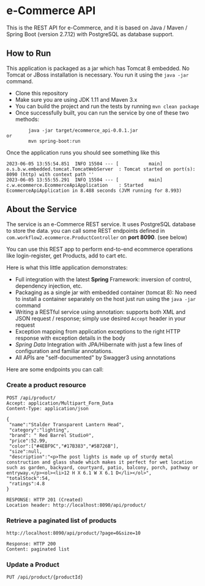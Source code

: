 # e-Commerce API 

This is the REST API for e-Commerce, and it is based on Java / Maven / Spring Boot (version 2.7.12) with PostgreSQL as database support. 

## How to Run

This application is packaged as a jar which has Tomcat 8 embedded. No Tomcat or JBoss installation is necessary. You run it using the ```java -jar``` command.

* Clone this repository
* Make sure you are using JDK 1.11 and Maven 3.x
* You can build the project and run the tests by running ```mvn clean package```
* Once successfully built, you can run the service by one of these two methods:
```
        java -jar target/ecommerce_api-0.0.1.jar
or
        mvn spring-boot:run
```

Once the application runs you should see something like this

```
2023-06-05 13:55:54.851  INFO 15504 --- [           main] o.s.b.w.embedded.tomcat.TomcatWebServer  : Tomcat started on port(s): 8090 (http) with context path ''
2023-06-05 13:55:55.291  INFO 15504 --- [           main] c.w.ecommerce.EcommerceApiApplication    : Started EcommerceApiApplication in 8.488 seconds (JVM running for 8.993)
```

## About the Service

The service is an e-Commerce REST service. It uses PostgreSQL database to store the data. you can call some REST endpoints defined in ```com.workflow2.ecommerce.ProductController``` on **port 8090**. (see below)

You can use this REST app to perform end-to-end ecommerce operations like login-register, get Products, add to cart etc.

Here is what this little application demonstrates:

* Full integration with the latest **Spring** Framework: inversion of control, dependency injection, etc.
* Packaging as a single jar with embedded container (tomcat 8): No need to install a container separately on the host just run using the ``java -jar`` command
* Writing a RESTful service using annotation: supports both XML and JSON request / response; simply use desired ``Accept`` header in your request
* Exception mapping from application exceptions to the right HTTP response with exception details in the body
* *Spring Data* Integration with JPA/Hibernate with just a few lines of configuration and familiar annotations.
* All APIs are "self-documented" by Swagger3 using annotations

Here are some endpoints you can call:

### Create a product resource

```
POST /api/product/
Accept: application/Multipart_Form_Data
Content-Type: application/json

{
 "name":"Stalder Transparent Lantern Head",
 "category":"lighting",
 "brand": " Red Barrel Studio®",
 "price":52.99,
 "color":["#4EBF9C","#17B383","#5B726B"],
 "size":null,
 "description":"<p>The post lights is made up of sturdy metal construction and glass shade which makes it perfect for wet location such as garden, backyard, courtyard, patio, balcony, porch, pathway or entryway.</p><ol><li>12 H X 6.1 W X 6.1 D</li></ol>",
"totalStock":54,
 "ratings":4.8	
}

RESPONSE: HTTP 201 (Created)
Location header: http://localhost:8090/api/product/
```

### Retrieve a paginated list of products

```
http://localhost:8090/api/product/?page=0&size=10

Response: HTTP 200
Content: paginated list 
```

### Update a Product

```
PUT /api/product/{productId}
